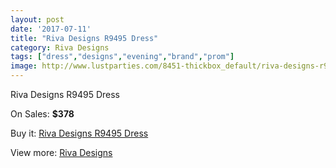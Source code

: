 ```yaml
---
layout: post
date: '2017-07-11'
title: "Riva Designs R9495 Dress"
category: Riva Designs
tags: ["dress","designs","evening","brand","prom"]
image: http://www.lustparties.com/8451-thickbox_default/riva-designs-r9495-dress.jpg
---
```

Riva Designs R9495 Dress

On Sales: **$378**
<a href="https://www.lustparties.com/en/riva-designs/2868-riva-designs-r9495-dress.html"><amp-img layout="responsive" width="600" height="600" src="//www.lustparties.com/8451-thickbox_default/riva-designs-r9495-dress.jpg" alt="Riva Designs R9495 Dress 0" /></a>
<a href="https://www.lustparties.com/en/riva-designs/2868-riva-designs-r9495-dress.html"><amp-img layout="responsive" width="600" height="600" src="//www.lustparties.com/8453-thickbox_default/riva-designs-r9495-dress.jpg" alt="Riva Designs R9495 Dress 1" /></a>
<a href="https://www.lustparties.com/en/riva-designs/2868-riva-designs-r9495-dress.html"><amp-img layout="responsive" width="600" height="600" src="//www.lustparties.com/8452-thickbox_default/riva-designs-r9495-dress.jpg" alt="Riva Designs R9495 Dress 2" /></a>

Buy it: [Riva Designs R9495 Dress](https://www.lustparties.com/en/riva-designs/2868-riva-designs-r9495-dress.html "Riva Designs R9495 Dress")

View more: [Riva Designs](https://www.lustparties.com/en/6-riva-designs "Riva Designs")